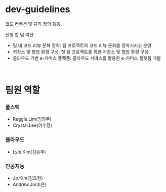 # dev-guidelines
코드 컨벤션 및 규칙 정의 등등

진행 할 팀 미션
- 팀 내 코드 리뷰 문화 정착: 팀 프로젝트의 코드 리뷰 문화를 정착시키고 운영
- 저장소 및 협업 환경 구성: 첫 팀 프로젝트를 위한 저장소 및 협업 환경 구성
- 클라우드 기반 e-커머스 플랫폼: 클라우드 서비스를 활용한 e-커머스 플랫폼 개발
<br>

# 팀원 역할
### 풀스택
- Reggie.Lim(임형주)
- Crystal.Lee(이수정)
### 클라우드
- Lyle.Kim(김승주)
### 인공지능
- Jo.Kim(김조현)
- Andrew.Jo(조은)
